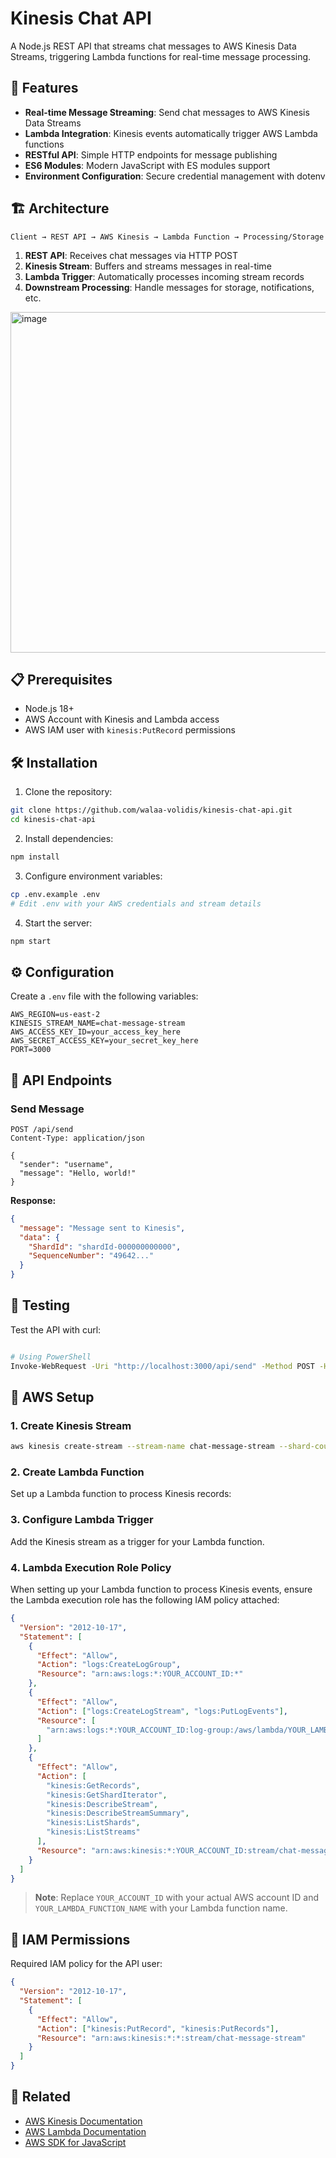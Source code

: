 # Kinesis Chat API

A Node.js REST API that streams chat messages to AWS Kinesis Data Streams, triggering Lambda functions for real-time message processing.

## 🚀 Features

- **Real-time Message Streaming**: Send chat messages to AWS Kinesis Data Streams
- **Lambda Integration**: Kinesis events automatically trigger AWS Lambda functions
- **RESTful API**: Simple HTTP endpoints for message publishing
- **ES6 Modules**: Modern JavaScript with ES modules support
- **Environment Configuration**: Secure credential management with dotenv

## 🏗️ Architecture

```
Client → REST API → AWS Kinesis → Lambda Function → Processing/Storage

```

1. **REST API**: Receives chat messages via HTTP POST
2. **Kinesis Stream**: Buffers and streams messages in real-time
3. **Lambda Trigger**: Automatically processes incoming stream records
4. **Downstream Processing**: Handle messages for storage, notifications, etc.

<img width="1281" height="545" alt="image" src="https://github.com/user-attachments/assets/dc10cced-cb81-4370-8e4d-9aa551da739c" />

## 📋 Prerequisites

- Node.js 18+
- AWS Account with Kinesis and Lambda access
- AWS IAM user with `kinesis:PutRecord` permissions

## 🛠️ Installation

1. Clone the repository:

```bash
git clone https://github.com/walaa-volidis/kinesis-chat-api.git
cd kinesis-chat-api
```

2. Install dependencies:

```bash
npm install
```

3. Configure environment variables:

```bash
cp .env.example .env
# Edit .env with your AWS credentials and stream details
```

4. Start the server:

```bash
npm start
```

## ⚙️ Configuration

Create a `.env` file with the following variables:

```env
AWS_REGION=us-east-2
KINESIS_STREAM_NAME=chat-message-stream
AWS_ACCESS_KEY_ID=your_access_key_here
AWS_SECRET_ACCESS_KEY=your_secret_key_here
PORT=3000
```

## 📡 API Endpoints

### Send Message

```http
POST /api/send
Content-Type: application/json

{
  "sender": "username",
  "message": "Hello, world!"
}
```

**Response:**

```json
{
  "message": "Message sent to Kinesis",
  "data": {
    "ShardId": "shardId-000000000000",
    "SequenceNumber": "49642..."
  }
}
```

## 🧪 Testing

Test the API with curl:

```bash

# Using PowerShell
Invoke-WebRequest -Uri "http://localhost:3000/api/send" -Method POST -Headers @{"Content-Type"="application/json"} -Body '{"sender":"walaa","message":"Hello from Walaa!"}'
```

## 🔧 AWS Setup

### 1. Create Kinesis Stream

```bash
aws kinesis create-stream --stream-name chat-message-stream --shard-count 1
```

### 2. Create Lambda Function

Set up a Lambda function to process Kinesis records:

### 3. Configure Lambda Trigger

Add the Kinesis stream as a trigger for your Lambda function.

### 4. Lambda Execution Role Policy

When setting up your Lambda function to process Kinesis events, ensure the Lambda execution role has the following IAM policy attached:

```json
{
  "Version": "2012-10-17",
  "Statement": [
    {
      "Effect": "Allow",
      "Action": "logs:CreateLogGroup",
      "Resource": "arn:aws:logs:*:YOUR_ACCOUNT_ID:*"
    },
    {
      "Effect": "Allow",
      "Action": ["logs:CreateLogStream", "logs:PutLogEvents"],
      "Resource": [
        "arn:aws:logs:*:YOUR_ACCOUNT_ID:log-group:/aws/lambda/YOUR_LAMBDA_FUNCTION_NAME:*"
      ]
    },
    {
      "Effect": "Allow",
      "Action": [
        "kinesis:GetRecords",
        "kinesis:GetShardIterator",
        "kinesis:DescribeStream",
        "kinesis:DescribeStreamSummary",
        "kinesis:ListShards",
        "kinesis:ListStreams"
      ],
      "Resource": "arn:aws:kinesis:*:YOUR_ACCOUNT_ID:stream/chat-message-stream"
    }
  ]
}
```

> **Note**: Replace `YOUR_ACCOUNT_ID` with your actual AWS account ID and `YOUR_LAMBDA_FUNCTION_NAME` with your Lambda function name.

## 🔐 IAM Permissions

Required IAM policy for the API user:

```json
{
  "Version": "2012-10-17",
  "Statement": [
    {
      "Effect": "Allow",
      "Action": ["kinesis:PutRecord", "kinesis:PutRecords"],
      "Resource": "arn:aws:kinesis:*:*:stream/chat-message-stream"
    }
  ]
}
```

## 🔗 Related

- [AWS Kinesis Documentation](https://docs.aws.amazon.com/kinesis/)
- [AWS Lambda Documentation](https://docs.aws.amazon.com/lambda/)
- [AWS SDK for JavaScript](https://docs.aws.amazon.com/sdk-for-javascript/)
